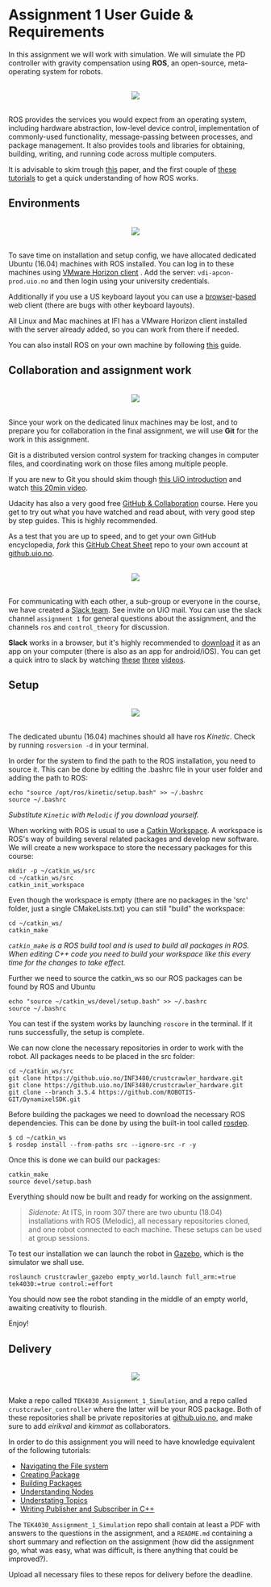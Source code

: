 # Assignment 1 User Guide & Requirements

In this assignment we will work with simulation. We will simulate the PD controller with gravity compensation using **ROS**, an open-source, meta-operating system for robots.

<div align="center">
   <br>
  <img src="img\ROS-Development-BlogPost-01-ARTC+Update.png"><br><br>
</div>

ROS provides the services you would expect from an operating system, including hardware abstraction, low-level device control, implementation of commonly-used functionality, message-passing between processes, and package management. It also provides tools and libraries for obtaining, building, writing, and running code across multiple computers.

It is advisable to skim trough [this](http://www.robotics.stanford.edu/~ang/papers/icraoss09-ROS.pdf) paper, and the first couple of [these tutorials](http://wiki.ros.org/ROS/Tutorials) to get a quick understanding of how ROS works.



## Environments


<div align="center">
   <br>
  <img src="img\vmware-horizon-cloud-overview-video.jpg"><br><br>
</div>

To save time on installation and setup config, we have allocated dedicated Ubuntu (16.04) machines with ROS installed. You can log in to these machines using [VMware Horizon client](https://my.vmware.com/web/vmware/info?slug=desktop_end_user_computing/vmware_horizon_clients/4_0) . Add the server: `vdi-apcon-prod.uio.no` and then login using your university credentials.

Additionally if you use a US keyboard layout you can use a [browser](https://vdi-apcon-prod.uio.no)-[based](http://ros.ifi.uio.no) web client (there are bugs with other keyboard layouts).

All Linux and Mac machines at IFI has a VMware Horizon client installed with the server already added, so you can work from there if needed.

You can also install ROS on your own machine by following [this](http://wiki.ros.org/melodic/Installation) guide.


## Collaboration and assignment work


<div align="center">
   <br>
  <img src="img\branching.png"><br><br>
</div>

Since your work on the dedicated linux machines may be lost, and to prepare you for collaboration in the final assignment, we will use **Git** for the work in this assignment.

Git is a distributed version control system for tracking changes in computer files, and coordinating work on those files among multiple people.

If you are new to Git you should skim though [this UiO introduction](http://www.uio.no/tjenester/it/maskin/filer/versjonskontroll/github.html)
and watch [this 20min video](https://www.youtube.com/watch?v=Y9XZQO1n_7c).

Udacity has also a very good free [GitHub & Collaboration](https://www.udacity.com/course/github-collaboration--ud456) course. Here you get to try out what you have watched and read about, with very good step by step guides. This is highly recommended.

As a test that you are up to speed, and to get your own GitHub encyclopedia, *fork* this [GitHub Cheat Sheet](https://github.com/KvalheimRacing/github-cheat-sheet) repo to your own account at [github.uio.no](github.uio.no).


<div align="center">
   <br>
  <img src="img\unfurl_why_slack.png"><br><br>
</div>

For communicating with each other, a sub-group or everyone in the course, we have created a [Slack team](unik4490.slack.com). See invite on UiO mail.
You can use the slack channel `assignment 1` for general questions about the assignment, and the channels `ros` and `control_theory` for discussion.

**Slack** works in a browser, but it's highly recommended to [download](https://slack.com/downloads) it as an app on your computer (there is also as an app for android/iOS). You can get a quick intro to slack by watching [these](https://youtu.be/9RJZMSsH7-g) [three](https://youtu.be/W8_tGC8pNvI) [videos](https://youtu.be/gvJAcElFMUU).



## Setup

<div align="center">
   <br>
  <img src="img\maxresdefault.jpg"><br><br>
</div>

The dedicated ubuntu (16.04) machines should all have ros *Kinetic*. Check by running `rosversion -d` in your terminal.

In order for the system to find the path to the ROS installation, you need to source it. This can be done by editing the .bashrc file in your user folder and adding the path to ROS:

```
echo "source /opt/ros/kinetic/setup.bash" >> ~/.bashrc
source ~/.bashrc
```
*Substitute `Kinetic` with `Melodic` if you download yourself.*

When working with ROS is usual to use a [Catkin Workspace](http://wiki.ros.org/catkin/workspaces). A workspace is ROS's way of building several related packages and develop new software. We will create a new workspace to store the necessary packages for this course:

```
mkdir -p ~/catkin_ws/src
cd ~/catkin_ws/src
catkin_init_workspace
```
Even though the workspace is empty (there are no packages in the 'src' folder, just a single CMakeLists.txt) you can still "build" the workspace:

```
cd ~/catkin_ws/
catkin_make
```
*`catkin_make` is a ROS build tool and is used to build all packages in ROS. When editing C++ code you need to build your workspace like this every time for the changes to take effect.*

Further we need to source the catkin_ws so our ROS packages can be found by ROS and Ubuntu

```
echo "source ~/catkin_ws/devel/setup.bash" >> ~/.bashrc
source ~/.bashrc
```


You can test if the system works by launching `roscore` in the terminal. If it runs successfully, the setup is complete.

We can now clone the necessary repositories in order to work with the robot. All packages needs to be placed in the src folder:

```
cd ~/catkin_ws/src
git clone https://github.uio.no/INF3480/crustcrawler_hardware.git
git clone https://github.uio.no/INF3480/crustcrawler_hardware.git
git clone --branch 3.5.4 https://github.com/ROBOTIS-GIT/DynamixelSDK.git
```

Before building the packages we need to download the necessary ROS dependencies. This can be done by using the built-in tool called [rosdep](http://wiki.ros.org/rosdep).

```
$ cd ~/catkin_ws
$ rosdep install --from-paths src --ignore-src -r -y

```
Once this is done we can build our packages:

```
catkin_make
source devel/setup.bash
```
Everything should now be built and ready for working on the assignment.


> *Sidenote:* At ITS, in room 307 there are two ubuntu (18.04) installations with ROS (Melodic), all necessary repositories cloned, and one robot connected to each machine. These setups can be used at group sessions.


To test our installation we can launch the robot in [Gazebo](http://gazebosim.org), which is the simulator we shall use.

```
roslaunch crustcrawler_gazebo empty_world.launch full_arm:=true tek4030:=true control:=effort
```

You should now see the robot standing in the middle of an empty world, awaiting creativity to flourish.

Enjoy!


## Delivery



<div align="center">
   <br>
  <img src="img\delivery.jpg"><br><br>
</div>


Make a repo called `TEK4030_Assignment_1_Simulation`, and a repo called `crustcrawler_controller` where the latter will be your ROS package. Both of these repositories shall be private repositories at [github.uio.no](github.uio.no), and make sure to add *eirikval* and *kimmat* as collaborators.

In order to do this assignment you will need to have knowledge equivalent of the following tutorials:

- [Navigating the File system](http://wiki.ros.org/ROS/Tutorials/NavigatingTheFilesystem)
- [Creating Package](http://wiki.ros.org/ROS/Tutorials/CreatingPackage)
- [Building Packages](http://wiki.ros.org/ROS/Tutorials/BuildingPackages)
- [Understanding Nodes](http://wiki.ros.org/ROS/Tutorials/UnderstandingNodes)
- [Understating Topics](http://wiki.ros.org/ROS/Tutorials/UnderstandingTopics)
- [Writing Publisher and Subscriber in C++](http://wiki.ros.org/ROS/Tutorials/WritingPublisherSubscriber%28c%2B%2B%29)

The `TEK4030_Assignment_1_Simulation` repo shall contain at least a PDF with answers to the questions in the assignment, and a `README.md` containing a short summary and reflection on the assignment (how did the assignment go, what was easy, what was difficult, is there anything that could be improved?).

Upload all necessary files to these repos for delivery before the deadline.
